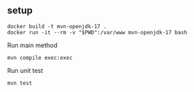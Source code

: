 ## setup
```
docker build -t mvn-openjdk-17 .     
docker run -it --rm -v "$PWD":/var/www mvn-openjdk-17 bash
```

Run main method
```
mvn compile exec:exec
```

Run unit test
```
mvn test
```